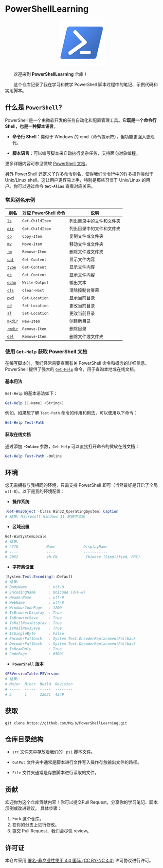 # PowerShellLearning

<div style="text-align: center;">
    <img src="./image/PowerShell_5.0_icon.png" alt="PowerShell" width="150"/>
</div>

&emsp;&emsp;欢迎来到 **PowerShellLearning** 仓库！

&emsp;&emsp;这个仓库记录了我在学习和教学 PowerShell 脚本过程中的笔记、示例代码和实用脚本。

## 什么是 `PowerShell`?

PowerShell 是一个由微软开发的任务自动化和配置管理工具。**它既是一个命令行 Shell，也是一种脚本语言**。

- **命令行 Shell**：类似于 Windows 的 cmd（命令提示符），但功能更强大更现代。

- **脚本语言**：可以编写脚本来自动执行复杂任务，支持面向对象编程。

更多详细内容可参见微软 [PowerShell 文档](https://learn.microsoft.com/zh-cn/powershell/scripting/overview?view=powershell-7.4)。

另外 PowerShell 还定义了许多命令别名，使得我们命令行中的许多操作类似于 Unix/Linux shell。这让用户更容易上手，特别是那些习惯于 Unix/Linux 的用户。你可以通过命令 **`Get-Alias`** 查看对应关系。

### 常见别名示例

| 别名  | 对应 PowerShell 命令   | 说明                          |
|-------|-----------------------|-----------------------------|
| [`ls`](https://learn.microsoft.com/zh-cn/powershell/module/microsoft.powershell.management/get-childitem)  | `Get-ChildItem`       | 列出目录中的文件和文件夹     |
| [`dir`](https://learn.microsoft.com/zh-cn/powershell/module/microsoft.powershell.management/get-childitem) | `Get-ChildItem`       | 列出目录中的文件和文件夹     |
| [`cp`](https://learn.microsoft.com/zh-cn/powershell/module/microsoft.powershell.management/copy-item)  | `Copy-Item`           | 复制文件或文件夹             |
| [`mv`](https://learn.microsoft.com/zh-cn/powershell/module/microsoft.powershell.management/move-item)  | `Move-Item`           | 移动文件或文件夹             |
| [`rm`](https://learn.microsoft.com/zh-cn/powershell/module/microsoft.powershell.management/remove-item)  | `Remove-Item`         | 删除文件或文件夹             |
| [`cat`](https://learn.microsoft.com/zh-cn/powershell/module/microsoft.powershell.management/get-content) | `Get-Content`         | 显示文件内容                 |
| [`type`](https://learn.microsoft.com/zh-cn/powershell/module/microsoft.powershell.management/get-content) | `Get-Content`         | 显示文件内容                 |
| [`gc`](https://learn.microsoft.com/zh-cn/powershell/module/microsoft.powershell.management/get-content)  | `Get-Content`         | 显示文件内容                 |
| [`echo`](https://learn.microsoft.com/zh-cn/powershell/module/microsoft.powershell.utility/write-output)  | `Write-Output`        | 输出文本                     |
| [`cls`](https://learn.microsoft.com/zh-cn/powershell/module/microsoft.powershell.utility/clear-host)  | `Clear-Host`          | 清除控制台屏幕               |
| [`pwd`](https://learn.microsoft.com/zh-cn/powershell/module/microsoft.powershell.management/get-location)  | `Get-Location`        | 显示当前目录                 |
| [`cd`](https://learn.microsoft.com/zh-cn/powershell/module/microsoft.powershell.management/set-location)  | `Set-Location`        | 更改当前目录                 |
| [`sl`](https://learn.microsoft.com/zh-cn/powershell/module/microsoft.powershell.management/set-location)  | `Set-Location`        | 更改当前目录                 |
| [`mkdir`](https://learn.microsoft.com/zh-cn/powershell/module/microsoft.powershell.management/new-item)  | `New-Item`           | 创建新目录                   |
| [`rmdir`](https://learn.microsoft.com/zh-cn/powershell/module/microsoft.powershell.management/remove-item) | `Remove-Item`        | 删除目录                     |
| [`del`](https://learn.microsoft.com/zh-cn/powershell/module/microsoft.powershell.management/remove-item)  | `Remove-Item`         | 删除文件或文件夹             |

### 使用 `Get-Help` 获取 PowerShell 文档

在编写脚本时，我们经常需要查阅有关 PowerShell 命令和概念的详细信息。PowerShell 提供了强大的 [`Get-Help`](https://learn.microsoft.com/zh-cn/powershell/module/microsoft.powershell.core/get-help?view=powershell-5.1&WT.mc_id=ps-gethelp) 命令，用于查询本地或在线文档。

#### 基本用法

`Get-Help` 的基本语法如下：

```powershell
Get-Help [[-Name] <String>]
```

例如，如果想了解 `Test-Path` 命令的作用和用法，可以使用以下命令：

```PowerShell
Get-Help Test-Path
```

#### 获取在线文档

通过添加 **`-Online`** 参数，`Get-Help` 可以直接打开命令的微软在线文档：

```PowerShell
Get-Help Test-Path -Online
```

## 环境

您无需拥有与我相同的环境，只需支持 PowerShell 即可（当然最好是开启了全局 `utf-8`）。以下是我的环境配置：

- **操作系统**

```PowerShell
(Get-WmiObject -Class Win32_OperatingSystem).Caption 
# 结果: Microsoft Windows 11 家庭中文版
```

- **区域设置**

```PowerShell
Get-WinSystemLocale
# 结果:
# LCID             Name             DisplayName
# ----             ----             -----------
# 2052             zh-CN             Chinese (Simplified, PRC)
```

- **字符集设置**

```Powershell
[System.Text.Encoding]::Default
# 结果:
# BodyName          : utf-8
# EncodingName      : Unicode (UTF-8)
# HeaderName        : utf-8
# WebName           : utf-8
# WindowsCodePage   : 1200
# IsBrowserDisplay  : True
# IsBrowserSave     : True
# IsMailNewsDisplay : True
# IsMailNewsSave    : True
# IsSingleByte      : False
# EncoderFallback   : System.Text.EncoderReplacementFallback
# DecoderFallback   : System.Text.DecoderReplacementFallback
# IsReadOnly        : True
# CodePage          : 65001
```

- **`PowerShell` 版本**

```PowerShell
$PSVersionTable.PSVersion
# 结果:
# Major  Minor  Build  Revision
# -----  -----  -----  --------
# 5      1      22621  4249
```

## 获取

```shell
git clone https://github.com/Mq-b/PowerShellLearning.git
```

## 仓库目录结构

- `src` 文件夹中存放着我们的 `.ps1` 脚本文件。

- `OutPut` 文件夹中通常是脚本进行文件写入操作存放输出文件的路径。

- `File` 文件夹通常是存放脚本进行读取的文件。

<!-- 还需思考 -->

## 贡献

欢迎你为这个仓库贡献内容！你可以提交Pull Request，分享你的学习笔记、脚本示例或改进建议。
具体步骤：

1. Fork 这个仓库。
2. 在你的分支上进行修改。
3. 提交 Pull Request，我们会尽快 review。

## 许可证

本仓库采用 [署名-非商业性使用 4.0 国际 (CC BY-NC 4.0)](https://creativecommons.org/licenses/by-nc/4.0/deed.zh-hans) 许可协议进行许可。
